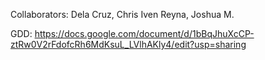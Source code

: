 Collaborators:
Dela Cruz, Chris Iven
Reyna, Joshua M.

GDD:
https://docs.google.com/document/d/1bBqJhuXcCP-ztRw0V2rFdofcRh6MdKsuL_LVlhAKly4/edit?usp=sharing